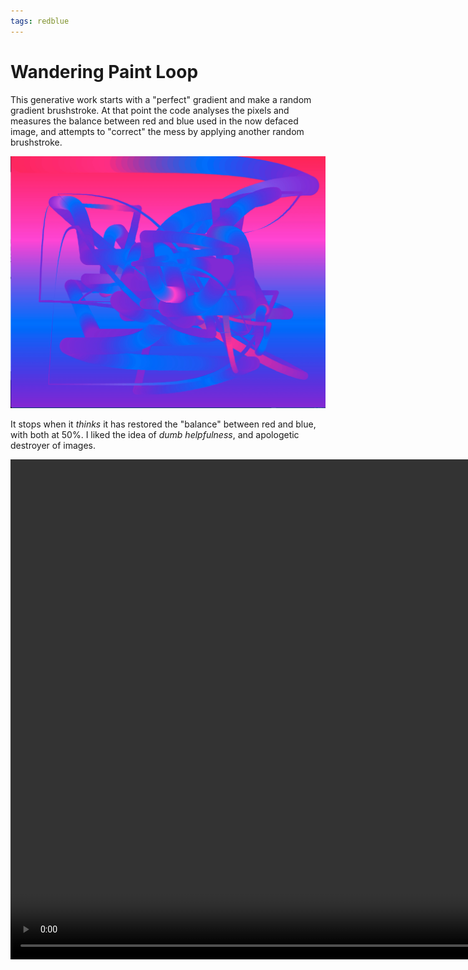 ```yaml
---
tags: redblue
---
```


# Wandering Paint Loop

This generative work starts with a "perfect" gradient and make a random gradient brushstroke. At that point the code analyses the pixels and measures the balance between red  and blue used in the now defaced image, and attempts to "correct" the mess by applying another random brushstroke. 

![Wandering](index.png)

It stops when it *thinks* it has restored the "balance" between red and blue, with both at 50%. I liked the idea of *dumb helpfulness*, and apologetic destroyer of images.

<video width="1000" height="800" controls>
  <source src="gradient.mp4" type="video/mp4">
    Your browser does not support the video tag.
</video>




